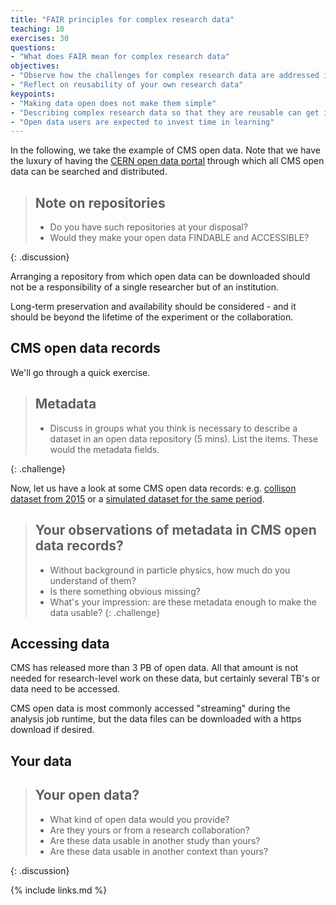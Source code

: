 ```yaml
---
title: "FAIR principles for complex research data"
teaching: 10
exercises: 30
questions:
- "What does FAIR mean for complex research data"
objectives:
- "Observe how the challenges for complex research data are addressed in CMS open data records"
- "Reflect on reusability of your own research data"
keypoints:
- "Making data open does not make them simple"
- "Describing complex research data so that they are reusable can get involved"
- "Open data users are expected to invest time in learning"
---
```


In the following, we take the example of CMS open data. Note that we have the luxury of having the [CERN open data portal](http://opendata.cern.ch/) through which all CMS open data can be searched and distributed.

> ## Note on repositories
>
> - Do you have such repositories at your disposal?
> - Would they make your open data FINDABLE and ACCESSIBLE?
>
{: .discussion}

Arranging a repository from which open data can be downloaded should not be a responsibility of a single researcher but of an institution.

Long-term preservation and availability should be considered - and it should be beyond the lifetime of the experiment or the collaboration.

## CMS open data records

We'll go through a quick exercise.

> ## Metadata
>
> - Discuss in groups what you think is necessary to describe a dataset in an open data repository (5 mins). List the items. These would the metadata fields.
>
{: .challenge}

Now, let us have a look at some CMS open data records: e.g. [collison dataset from 2015](http://opendata.cern.ch/record/24120) or a [simulated dataset for the same period](http://opendata.cern.ch/record/16452).

> ## Your observations of metadata in CMS open data records?
>
> - Without background in particle physics, how much do you understand of them?
> - Is there something obvious missing?
> - What's your impression: are these metadata enough to make the data usable?
{: .challenge}

## Accessing data

CMS has released more than 3 PB of open data. All that amount is not needed for research-level work on these data, but certainly several TB's or data need to be accessed.

CMS open data is most commonly accessed "streaming" during the analysis job runtime, but the data files can be downloaded with a https download if desired.

## Your data

> ## Your open data?
>
> - What kind of open data would you provide?
> - Are they yours or from a research collaboration?
> - Are these data usable in another study than yours?
> - Are these data usable in another context than yours?
>
{: .discussion}

{% include links.md %}

